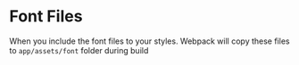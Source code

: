 # Font Files
When you include the font files to your styles. Webpack will copy these files to `app/assets/font` folder during build